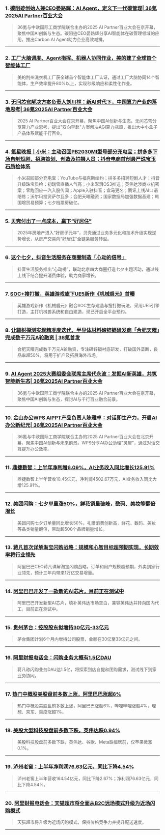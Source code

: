 ### 1. [碳阻迹创始人兼CEO晏路辉：AI Agent，定义下一代碳管理| 36氪2025AI Partner百业大会](https://36kr.com/p/3443153509488259?f=rss)

> 36氪与中欧国际工商学院联合主办的2025 AI Partner百业大会在京开幕，聚焦中国AI创新与生态。碳阻迹CEO晏路辉分享AI智能体在碳管理领域的应用，推出Carbon AI Agent助力企业高效减排。

---


### 2. [工厂大脑调度、Agent指挥、机器人协同作业，美的建了全球首个智能体工厂](https://36kr.com/p/3443892636177796?f=rss)

> 美的荆州洗衣机工厂获全球首个智能体工厂认证，通过工厂大脑协同14个智能体，生产效率提升80%以上，实现秒级响应和柔性化作业。

---


### 3. [无问芯穹解决方案负责人刘川林：新AI时代下，中国算力产业的落地思考| 36氪2025AI Partner百业大会](https://36kr.com/p/3443147159246210?f=rss)

> 2025 AI Partner百业大会在京开幕，聚焦中国AI创新与生态。无问芯穹分享算力产业思考，提出"双向奔赴"方案解决AGI算力瓶颈，推出大中小盒子产品体系赋能千行百业。

---


### 4. [氪星晚报｜小米：主动召回PB2030MI型号部分充电宝；拼多多下场自制短剧，招聘策划、创造及拍摄人员；抖音电商首创最严珠宝玉石质检体系](https://36kr.com/p/3443721885095304?f=rss)

> 小米召回部分充电宝；YouTube与福克斯续约；拼多多招聘短剧人才；抖音升级珠宝质检；初瑞雪直播人气高；小米澎湃OS3推送；英伟达涉商业机密案；零跑回应一汽入股传闻；Apple入驻抖音；盒马更名；腾讯上线AI口语陪练；沃尔玛投资萨尔瓦多；合肥天曜融资；国家数据局加强数据基建；韩国增贸易预算；七夕档票房破亿。

---


### 5. [贝壳付出了一点成本，赢下“好居住”](https://36kr.com/p/3443698928014725?f=rss)

> 2025年房地产进入“好房子元年”，贝壳通过业务多元化和技术升级实现逆势增长，从房产交易向“好居住”全链条服务转型。

---


### 6. [这个七夕，抖音生活服务在商圈制造「心动的信号」](https://36kr.com/p/3443613562983812?f=rss)

> 抖音生活服务推出“心动榜”，联动北京四大商圈打造七夕主题活动，通过线上线下结合提升消费体验，助力商家增长。

---


### 7. [SOC+搜打撤，英雄游戏旗下UE5新作《机械启元》首曝](https://36kr.com/p/3443364059141765?f=rss)

> 英雄游戏新作《机械启元》融合SOC生存建造与搜打撤玩法，采用UE5引擎打造，主打机械兽系统和自由建造，现已开启全平台预约。

---


### 8. [让辐射探测实现精准度迭代，半导体材料碲锌镉研发商「合肥天曜」完成数千万元A轮融资 | 36氪首发](https://36kr.com/p/3443544542942857?f=rss)

> 合肥天曜完成数千万元A轮融资，专注碲锌镉衬底研发，打破国外垄断，良品率超50%，将用于扩产及拓展海外市场。

---


### 9. [AI Agent 2025大赛组委会联席主席代永波：发掘AI新英雄，共筑智能新生态| 36氪2025AI Partner百业大会](https://36kr.com/p/3443152404305284?f=rss)

> 36氪与中欧国际工商学院联合主办的2025 AI Partner百业大会在京开幕，聚焦中国AI创新与生态，探讨AI与千行百业融合前景。

---


### 10. [金山办公WPS AIPPT产品负责人陈雅卓：对话即生产力，开启AI办公新纪元| 36氪2025AI Partner百业大会](https://36kr.com/p/3443149605836418?f=rss)

> 36氪与中欧国际工商学院联合主办的2025 AI Partner百业大会在北京开幕，聚焦中国AI创新与未来前景。WPS分享AI办公助理"灵犀"，通过对话交互提升办公效率。

---


### 11. [鼎捷数智：上半年净利增6.09%，AI业务收入同比增长125.91%](https://36kr.com/newsflashes/3444020792153733?f=rss)

> 鼎捷数智上半年营收10.45亿元，净利润4502.67万元，AI业务收入同比大增125.91%。

---


### 12. [美团闪购：七夕单量涨50%，鲜花销量破峰，数码、美妆等翻倍增长](https://36kr.com/newsflashes/3443997749712517?f=rss)

> 美团闪购七夕订单量同比增长50%，礼赠消费创新高，鲜花、数码、美妆等品类销量翻倍，带动超500个品牌销量增长。

---


### 13. [蒋凡首次详解淘宝闪购战略：规模和心智目标超预期实现，长期效率将行业领先](https://36kr.com/newsflashes/3443987233429126?f=rss)

> 阿里巴巴CEO蒋凡详解淘宝闪购战略，订单和用户规模超预期，外卖到家行业领先，预计三年内带来1万亿交易增量。

---


### 14. [阿里巴巴开发了一款新的AI芯片，目前正在测试中](https://36kr.com/newsflashes/3443958734509445?f=rss)

> 阿里巴巴开发新型AI芯片，填补英伟达市场空白，兼容英伟达并转向国内代工，目前正在测试中。

---


### 15. [贵州茅台：控股股东拟增持30亿元-33亿元](https://36kr.com/newsflashes/3443921502197377?f=rss)

> 茅台集团计划6个月内增持公司股票，金额在30亿至33亿元之间。

---


### 16. [阿里财报电话会：闪购业务大概有1.5亿DAU](https://36kr.com/newsflashes/3443918896256392?f=rss)

> 蒋凡称闪购业务DAU达1.5亿，将探索到店自提和团购需求，测试线下到家业务协同。

---


### 17. [热门中概股美股盘前多数上涨，阿里巴巴涨超6%](https://36kr.com/newsflashes/3443917770577288?f=rss)

> 热门中概股美股盘前多数上涨，阿里巴巴涨超6%，哔哩哔哩涨超4%，理想、京东、百度涨超1%。

---


### 18. [美股大型科技股盘前多数下跌，英伟达跌0.94%](https://36kr.com/newsflashes/3443915980199303?f=rss)

> 美股科技股盘前多数下跌，英伟达、谷歌、Meta跌幅居前，仅苹果微涨0.1%。

---


### 19. [泸州老窖：上半年净利润76.63亿元，同比下降4.54%](https://36kr.com/newsflashes/3443909269050760?f=rss)

> 泸州老窖上半年营收164.54亿元，同比下降2.67%；净利润76.63亿元，同比下降4.54%。

---


### 20. [阿里财报电话会：天猫超市将全面从B2C远场模式升级为近场闪购模式](https://36kr.com/newsflashes/3443899606357636?f=rss)

> 天猫超市将升级为近场闪购模式，保持价格竞争力并提升配送速度。

---

